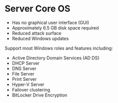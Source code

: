 # Server Core OS

- Has no graphical user interface (GUI)
- Approximately 6.5 GB disk space required
- Reduced attack surface
- Reduced Windows updates

Support most Windows roles and features including:
- Active Directory Domain Services (AD DS)
- DHCP Server
- DNS Server 
- File Server
- Print Server
- Hyper-V Server
- Failover clustering
- BitLocker Drive Encryption